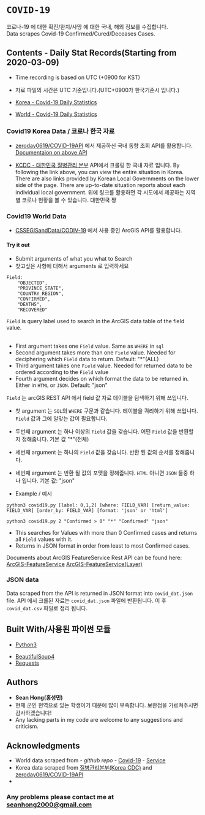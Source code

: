 # `COVID-19`
코로나-19 에 대한 확진/완치/사망 에 대한 국내, 해외 정보를 수집합니다. <br />
Data scrapes Covid-19 Confirmed/Cured/Deceases Cases.

## Contents - Daily Stat Records(Starting from 2020-03-09)

* Time recording is based on UTC (+0900 for KST)
* 자료 파일의 시간은 UTC 기준입니다.(UTC+0900가 한국기준시 입니다.)

* [Korea - Covid-19 Daily Statistics](https://github.com/KKodiac/Covid19-Scraper/blob/master/Covid-19/Data/covid_dat_kr.csv)

* [World - Covid-19 Daily Statistics](https://github.com/KKodiac/Covid19-Scraper/blob/master/Covid-19/Data/covid_dat.csv)

### Covid19 Korea Data / 코로나 한국 자료 

* [zeroday0619/COVID-19API](https://github.com/zeroday0619/COVID-19API/) 에서 제공하신 국내 동향 조회 API를 활용합니다.
  [Documentaion on above API](https://ncov.zeroday0619.kr/redoc/)

* [KCDC - 대한민국 질병관리 본부](http://ncov.mohw.go.kr/bdBoardList_Real.do?) API에서 크롤링 한 국내 자료 입니다.
 By following the link above, you can view the entire situation in Korea. There are also links provided by Korean Local Governments on the lower side of the page.
  There are up-to-date situation reports about each individual local government. 
 위에 링크를 활용하면 각 시도에서 제공하는 지역별 코로나 현황을 볼 수 있습니다. 대한민국 짱 

### Covid19 World Data

* [CSSEGISandData/CODIV-19](https://github.com/CSSEGISandData/COVID-19) 에서 사용 중인 ArcGIS API를 활용합니다.

#### Try it out

* Submit arguments of what you what to Search
* 찾고싶은 사항에 대해서 arguments 로 입력하세요
```
Field: 
    "OBJECTID",
    "PROVINCE_STATE",
    "COUNTRY_REGION",
    "CONFIRMED",
    "DEATHS",
    "RECOVERED"
```
`Field` is query label used to search in the ArcGIS data table of the field value.<br /><br />
* First argument takes one `Field` value. Same as `WHERE` in `sql`<br />
* Second argument takes more than one `Field` value. Needed for deciphering which `Field` data to return. Default: "*"(ALL)<br />
* Third argument takes  one `Field` value. Needed for returned data to be ordered according to the `Field` value<br />
* Fourth argument decides on which format the data to be returned in. Either in `HTML` or `JSON`. Default: "json"<br />

`Field` 는 arcGIS REST API 에서 field 값 자료 데이블을 탐색하기 위해 쓰입니다.
* 첫 argument 는 `SQL`의 `WHERE` 구문과 같습니다. 테이블을 쿼리하기 위해 쓰입니다. `Field` 값과 그에 알맞는 값이 필요합니다. 
* 두번째 argument 는 하나 이상의 `Field` 값을 갖습니다. 어떤 `Field` 값을 반환할 지 정해줍니다. 기본 값 "*"(전체) 
* 세번째 argument 는 하나의 `Field` 값을 갖습니다. 반환 된 값의 순서를 정해줍니다. 
* 네번째 argument 는 반환 될 값의 포맷을 정해줍니다. `HTML` 아니면 `JSON` 둘중 하나 입니다. 기본 값: "json"


* Example / 예시
```
python3 covid19.py [label: 0,1,2] [where: FIELD_VAR] [return_value: FIELD_VAR] [order_by: FIELD_VAR] [format: 'json' or 'html']

python3 covid19.py 2 "Confirmed > 0" "*" "Confirmed" "json"
```
* This searches for Values with more than 0 Confirmed cases and returns all `Field` values with it.
* Returns in JSON format in order from least to most Confirmed cases.

Documents about ArcGIS FeatureService Rest API can be found here:<br />
[ArcGIS-FeatureService](https://developers.arcgis.com/rest/services-reference/feature-service.htm)
[ArcGIS-FeatureService(Layer)](https://developers.arcgis.com/rest/services-reference/query-feature-service-layer-.htm)


### JSON data

 Data scraped from the API is returned in JSON format into `covid_dat.json` file.
 API 에서 크롤된 자료는 `covid_dat.json` 파일에 반환됩니다.
 이 후 `covid_dat.csv` 파일로 정리 됩니다.
## Built With/사용된 파이썬 모듈

* [Python3](https://www.python.org/doc)
- [BeautifulSoup4](https://www.crummy.com/software/BeautifulSoup/bs4/doc/) 
- [Requests](https://requests.readthedocs.io/en/master/)

## Authors


* **Sean Hong(홍성민)** 
* 현재 군인 현역으로 있는 학생이기 때문에 많이 부족합니다. 보완점을 가르쳐주시면 감사하겠습니다!
* Any lacking parts in my code are welcome to any suggestions and criticism.

## Acknowledgments


* World data scraped from - *github repo* - [Covid-19](https://github.com/CSSEGISandData/COVID-19) - [Service](https://services1.arcgis.com/0MSEUqKaxRlEPj5g/arcgis/rest/services/ncov_cases/FeatureServer)
* Korea data scraped from [질병관리본부(Korea CDC)](http://ncov.mohw.go.kr/index_main.jsp) and [zeroday0619/COVID-19API](https://github.com/zeroday0619/COVID-19API/)
* 
### Any problems please contact me at [seanhong2000@gmail.com](seanhong2000@gmail.com)
